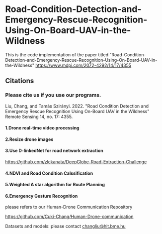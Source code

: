 # Road-Condition-Detection-and-Emergency-Rescue-Recognition-Using-On-Board-UAV-in-the-Wildness
This is the code implementation of the paper titled "Road-Condition-Detection-and-Emergency-Rescue-Recognition-Using-On-Board-UAV-in-the-Wildness" https://www.mdpi.com/2072-4292/14/17/4355

## Citations
### Please cite us if you use our programs.
Liu, Chang, and Tamás Szirányi. 2022. "Road Condition Detection and Emergency Rescue Recognition Using On-Board UAV in the Wildness" Remote Sensing 14, no. 17: 4355. 

#### 1.Drone real-time video processing 

#### 2.Resize drone images 

#### 3.Use D-linkedNet for road network extraction
https://github.com/zlckanata/DeepGlobe-Road-Extraction-Challenge 

#### 4.NDVI and Road Condition Calssification

#### 5.Weighted A star algorithm for Route Planning

#### 6.Emergency Gesture Recognition
please refers to our Human-Drone Communication Repository 

https://github.com/Cuki-Chang/Human-Drone-communication

Datasets and models:
please contact changliu@hit.bme.hu
